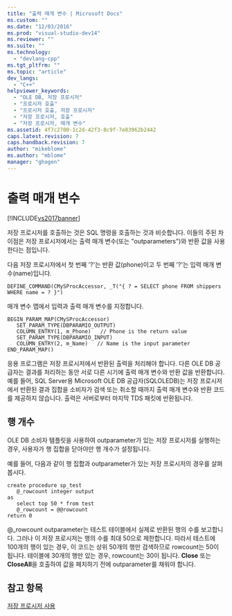 ```yaml
---
title: "출력 매개 변수 | Microsoft Docs"
ms.custom: ""
ms.date: "12/03/2016"
ms.prod: "visual-studio-dev14"
ms.reviewer: ""
ms.suite: ""
ms.technology: 
  - "devlang-cpp"
ms.tgt_pltfrm: ""
ms.topic: "article"
dev_langs: 
  - "C++"
helpviewer_keywords: 
  - "OLE DB, 저장 프로시저"
  - "프로시저 호출"
  - "프로시저 호출, 저장 프로시저"
  - "저장 프로시저, 호출"
  - "저장 프로시저, 매개 변수"
ms.assetid: 4f7c2700-1c2d-42f3-8c9f-7e83962b2442
caps.latest.revision: 7
caps.handback.revision: 7
author: "mikeblome"
ms.author: "mblome"
manager: "ghogen"
---
```

# 출력 매개 변수
[!INCLUDE[vs2017banner](../../assembler/inline/includes/vs2017banner.md)]

저장 프로시저를 호출하는 것은 SQL 명령을 호출하는 것과 비슷합니다.  이들의 주된 차이점은 저장 프로시저에서는 출력 매개 변수\(또는 "outparameters"\)와 반환 값을 사용한다는 점입니다.  
  
 다음 저장 프로시저에서 첫 번째 '?'는 반환 값\(phone\)이고 두 번째 '?'는 입력 매개 변수\(name\)입니다.  
  
```  
DEFINE_COMMAND(CMySProcAccessor, _T("{ ? = SELECT phone FROM shippers WHERE name = ? }")  
```  
  
 매개 변수 맵에서 입력과 출력 매개 변수를 지정합니다.  
  
```  
BEGIN_PARAM_MAP(CMySProcAccessor)  
   SET_PARAM_TYPE(DBPARAMIO_OUTPUT)  
   COLUMN_ENTRY(1, m_Phone)   // Phone is the return value  
   SET_PARAM_TYPE(DBPARAMIO_INPUT)  
   COLUMN_ENTRY(2, m_Name)   // Name is the input parameter  
END_PARAM_MAP()  
```  
  
 응용 프로그램은 저장 프로시저에서 반환된 출력을 처리해야 합니다.  다른 OLE DB 공급자는 결과를 처리하는 동안 서로 다른 시기에 출력 매개 변수와 반환 값을 반환합니다.  예를 들어, SQL Server용 Microsoft OLE DB 공급자\(SQLOLEDB\)는 저장 프로시저에서 반환된 결과 집합을 소비자가 검색 또는 취소할 때까지 출력 매개 변수와 반환 코드를 제공하지 않습니다.  출력은 서버로부터 마지막 TDS 패킷에 반환됩니다.  
  
## 행 개수  
 OLE DB 소비자 템플릿을 사용하여 outparameter가 있는 저장 프로시저를 실행하는 경우, 사용자가 행 집합을 닫아야만 행 개수가 설정됩니다.  
  
 예를 들어, 다음과 같이 행 집합과 outparameter가 있는 저장 프로시저의 경우를 살펴봅시다.  
  
```  
create procedure sp_test  
   @_rowcount integer output  
as  
   select top 50 * from test  
   @_rowcount = @@rowcount  
return 0  
```  
  
 @\_rowcount outparameter는 테스트 테이블에서 실제로 반환된 행의 수를 보고합니다.  그러나 이 저장 프로시저는 행의 수를 최대 50으로 제한합니다.  따라서 테스트에 100개의 행이 있는 경우, 이 코드는 상위 50개의 행만 검색하므로 rowcount는 50이 됩니다.  테이블에 30개의 행만 있는 경우, rowcount는 30이 됩니다.  **Close** 또는 **CloseAll**을 호출하여 값을 페치하기 전에 outparameter를 채워야 합니다.  
  
## 참고 항목  
 [저장 프로시저 사용](../../data/oledb/using-stored-procedures.md)